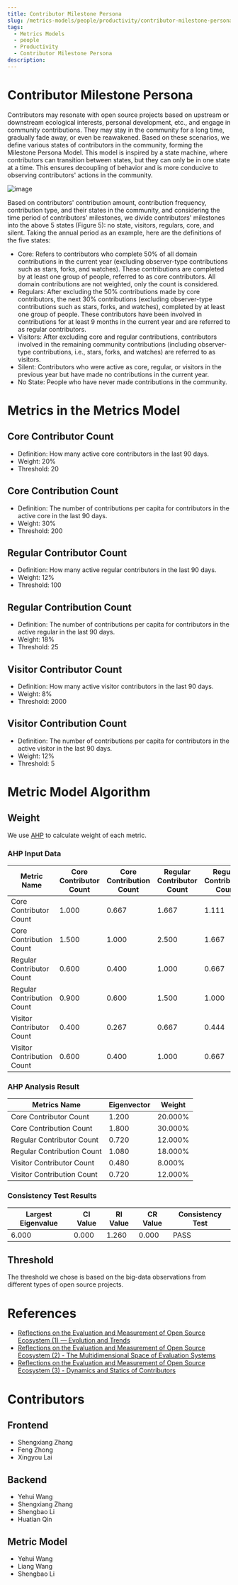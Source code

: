 ```yaml
---
title: Contributor Milestone Persona
slug: /metrics-models/people/productivity/contributor-milestone-persona
tags:
  - Metrics Models
  - people
  - Productivity
  - Contributor Milestone Persona
description: 
---
```


# Contributor Milestone Persona

Contributors may resonate with open source projects based on upstream or downstream ecological interests, personal development, etc., and engage in community contributions. They may stay in the community for a long time, gradually fade away, or even be reawakened. Based on these scenarios, we define various states of contributors in the community, forming the Milestone Persona Model. This model is inspired by a state machine, where contributors can transition between states, but they can only be in one state at a time. This ensures decoupling of behavior and is more conducive to observing contributors' actions in the community.

![image](https://github.com/oss-compass/docs/assets/53640896/6fd6531d-5dc7-4f93-9c92-d35e8c2db0c2)

Based on contributors' contribution amount, contribution frequency, contribution type, and their states in the community, and considering the time period of contributors' milestones, we divide contributors' milestones into the above 5 states (Figure 5): no state, visitors, regulars, core, and silent. Taking the annual period as an example, here are the definitions of the five states:

- Core: Refers to contributors who complete 50% of all domain contributions in the current year (excluding observer-type contributions such as stars, forks, and watches). These contributions are completed by at least one group of people, referred to as core contributors. All domain contributions are not weighted, only the count is considered.
- Regulars: After excluding the 50% contributions made by core contributors, the next 30% contributions (excluding observer-type contributions such as stars, forks, and watches), completed by at least one group of people. These contributors have been involved in contributions for at least 9 months in the current year and are referred to as regular contributors.
- Visitors: After excluding core and regular contributions, contributors involved in the remaining community contributions (including observer-type contributions, i.e., stars, forks, and watches) are referred to as visitors.
- Silent: Contributors who were active as core, regular, or visitors in the previous year but have made no contributions in the current year.
- No State: People who have never made contributions in the community.



# Metrics in the Metrics Model

## Core Contributor Count

* Definition: How many active core contributors in the last 90 days.
* Weight: 20%
* Threshold: 20

## Core Contribution Count

* Definition: The number of contributions per capita for contributors in the active core in the last 90 days.
* Weight: 30%
* Threshold: 200

## Regular Contributor Count

* Definition: How many active regular contributors in the last 90 days.
* Weight: 12%
* Threshold: 100

## Regular Contribution Count

* Definition: The number of contributions per capita for contributors in the active regular in the last 90 days.
* Weight: 18%
* Threshold: 25

## Visitor Contributor Count

* Definition: How many active visitor contributors in the last 90 days.
* Weight: 8%
* Threshold: 2000

## Visitor Contribution Count

* Definition: The number of contributions per capita for contributors in the active visitor in the last 90 days.
* Weight: 12%
* Threshold: 5



# Metric Model Algorithm

## Weight

We use [AHP](https://en.wikipedia.org/wiki/Analytic_hierarchy_process) to calculate weight of each metric.

### AHP Input Data

Metric Name  | Core Contributor Count | Core Contribution Count | Regular Contributor Count | Regular Contribution Count | Visitor Contributor Count | Visitor Contribution Count |
| --- | --- | --- | --- | --- | --- | --- |
| Core Contributor Count | 1.000 | 0.667 | 1.667 | 1.111 | 2.500 | 1.667 |
| Core Contribution Count | 1.500 | 1.000 | 2.500 | 1.667 | 3.750 | 2.500 |
| Regular Contributor Count | 0.600 | 0.400 | 1.000 | 0.667 | 1.500 | 1.000 |
| Regular Contribution Count | 0.900 | 0.600 | 1.500 | 1.000 | 2.250 | 1.500 |
| Visitor Contributor Count | 0.400 | 0.267 | 0.667 | 0.444 | 1.000 | 0.667 |
| Visitor Contribution Count | 0.600 | 0.400 | 1.000 | 0.667 | 1.500 | 1.000 |

### AHP Analysis Result

Metrics Name | Eigenvector | Weight
--- | --- | ---
| Core Contributor Count | 1.200 | 20.000% |
| Core Contribution Count | 1.800 | 30.000% |
| Regular Contributor Count | 0.720 | 12.000% |
| Regular Contribution Count | 1.080 | 18.000% |
| Visitor Contributor Count | 0.480 | 8.000% |
| Visitor Contribution Count | 0.720 | 12.000% |

### Consistency Test Results

Largest Eigenvalue | CI Value | RI Value| CR Value | Consistency Test
--- | --- | --- | --- | ---
| 6.000 | 0.000 | 1.260 | 0.000 | PASS    |

## Threshold

The threshold we chose is based on the big-data observations from different types of open source projects.

# References

* [Reflections on the Evaluation and Measurement of Open Source Ecosystem (1) — Evolution and Trends](https://oss-compass.org/blog/2023/12/09/open-source-eco1/open-source-eco1)
* [ Reflections on the Evaluation and Measurement of Open Source Ecosystem (2) - The Multidimensional Space of Evaluation Systems](https://oss-compass.org/blog/2023/12/09/open-source-eco2/open-source-eco2)
* [Reflections on the Evaluation and Measurement of Open Source Ecosystem (3) - Dynamics and Statics of Contributors](https://oss-compass.org/blog/2023/12/09/open-source-eco3/open-source-eco3)

# Contributors
## Frontend

* Shengxiang Zhang
* Feng Zhong
* Xingyou Lai

## Backend

* Yehui Wang
* Shengxiang Zhang
* Shengbao Li
* Huatian Qin

## Metric Model

* Yehui Wang
* Liang Wang
* Shengbao Li